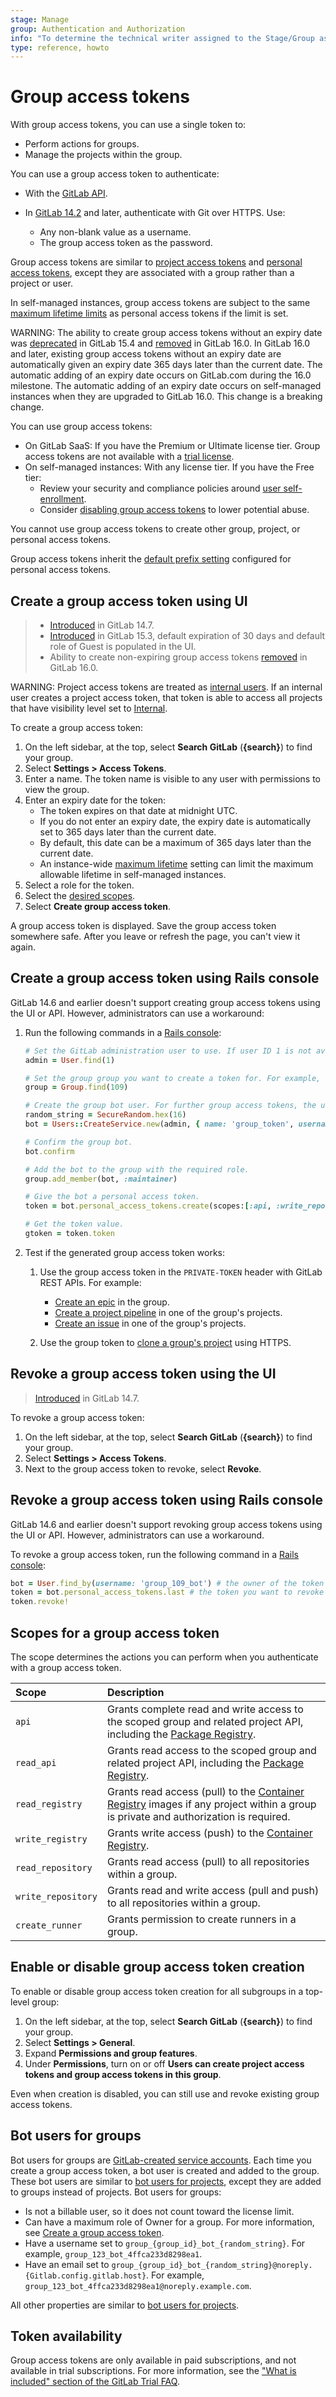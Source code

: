 ```yaml
---
stage: Manage
group: Authentication and Authorization
info: "To determine the technical writer assigned to the Stage/Group associated with this page, see https://about.gitlab.com/handbook/product/ux/technical-writing/#assignments"
type: reference, howto
---
```


# Group access tokens

With group access tokens, you can use a single token to:

- Perform actions for groups.
- Manage the projects within the group.

You can use a group access token to authenticate:

- With the [GitLab API](../../../api/rest/index.md#personalprojectgroup-access-tokens).
- In [GitLab 14.2](https://gitlab.com/gitlab-org/gitlab/-/issues/330718) and later, authenticate with Git over HTTPS.
  Use:

  - Any non-blank value as a username.
  - The group access token as the password.

Group access tokens are similar to [project access tokens](../../project/settings/project_access_tokens.md)
and [personal access tokens](../../profile/personal_access_tokens.md), except they are
associated with a group rather than a project or user.

In self-managed instances, group access tokens are subject to the same [maximum lifetime limits](../../admin_area/settings/account_and_limit_settings.md#limit-the-lifetime-of-access-tokens) as personal access tokens if the limit is set.

WARNING:
The ability to create group access tokens without an expiry date was [deprecated](https://gitlab.com/gitlab-org/gitlab/-/issues/369122) in GitLab 15.4 and [removed](https://gitlab.com/gitlab-org/gitlab/-/issues/392855) in GitLab 16.0. In GitLab 16.0 and later, existing group access tokens without an expiry date are automatically given an expiry date 365 days later than the current date. The automatic adding of an expiry date occurs on GitLab.com during the 16.0 milestone. The automatic adding of an expiry date occurs on self-managed instances when they are upgraded to GitLab 16.0. This change is a breaking change.

You can use group access tokens:

- On GitLab SaaS: If you have the Premium or Ultimate license tier. Group access tokens are not available with a [trial license](https://about.gitlab.com/free-trial/).
- On self-managed instances: With any license tier. If you have the Free tier:
  - Review your security and compliance policies around
    [user self-enrollment](../../../administration/settings/sign_up_restrictions.md#disable-new-sign-ups).
  - Consider [disabling group access tokens](#enable-or-disable-group-access-token-creation) to
    lower potential abuse.

You cannot use group access tokens to create other group, project, or personal access tokens.

Group access tokens inherit the [default prefix setting](../../admin_area/settings/account_and_limit_settings.md#personal-access-token-prefix)
configured for personal access tokens.

## Create a group access token using UI

> - [Introduced](https://gitlab.com/gitlab-org/gitlab/-/issues/214045) in GitLab 14.7.
> - [Introduced](https://gitlab.com/gitlab-org/gitlab/-/issues/348660) in GitLab 15.3, default expiration of 30 days and default role of Guest is populated in the UI.
> - Ability to create non-expiring group access tokens [removed](https://gitlab.com/gitlab-org/gitlab/-/issues/392855) in GitLab 16.0.

WARNING:
Project access tokens are treated as [internal users](../../../development/internal_users.md).
If an internal user creates a project access token, that token is able to access
all projects that have visibility level set to [Internal](../../public_access.md).

To create a group access token:

1. On the left sidebar, at the top, select **Search GitLab** (**{search}**) to find your group.
1. Select **Settings > Access Tokens**.
1. Enter a name. The token name is visible to any user with permissions to view the group.
1. Enter an expiry date for the token:
   - The token expires on that date at midnight UTC.
   - If you do not enter an expiry date, the expiry date is automatically set to 365 days later than the current date.
   - By default, this date can be a maximum of 365 days later than the current date.
   - An instance-wide [maximum lifetime](../../admin_area/settings/account_and_limit_settings.md#limit-the-lifetime-of-access-tokens) setting can limit the maximum allowable lifetime in self-managed instances.
1. Select a role for the token.
1. Select the [desired scopes](#scopes-for-a-group-access-token).
1. Select  **Create group access token**.

A group access token is displayed. Save the group access token somewhere safe. After you leave or refresh the page, you can't view it again.

## Create a group access token using Rails console

GitLab 14.6 and earlier doesn't support creating group access tokens using the UI
or API. However, administrators can use a workaround:

1. Run the following commands in a [Rails console](../../../administration/operations/rails_console.md):

   ```ruby
   # Set the GitLab administration user to use. If user ID 1 is not available or is not an administrator, use 'admin = User.admins.first' instead to select an administrator.
   admin = User.find(1)

   # Set the group group you want to create a token for. For example, group with ID 109.
   group = Group.find(109)

   # Create the group bot user. For further group access tokens, the username should be `group_{group_id}_bot_{random_string}` and email address `group_{group_id}_bot_{random_string}@noreply.{Gitlab.config.gitlab.host}`.
   random_string = SecureRandom.hex(16)
   bot = Users::CreateService.new(admin, { name: 'group_token', username: "group_#{group.id}_bot_#{random_string}", email: "group_#{group.id}_bot_#{random_string}@noreply.#{Gitlab.config.gitlab.host}", user_type: :project_bot }).execute

   # Confirm the group bot.
   bot.confirm

   # Add the bot to the group with the required role.
   group.add_member(bot, :maintainer)

   # Give the bot a personal access token.
   token = bot.personal_access_tokens.create(scopes:[:api, :write_repository], name: 'group_token')

   # Get the token value.
   gtoken = token.token
   ```

1. Test if the generated group access token works:

   1. Use the group access token in the `PRIVATE-TOKEN` header with GitLab REST APIs. For example:

      - [Create an epic](../../../api/epics.md#new-epic) in the group.
      - [Create a project pipeline](../../../api/pipelines.md#create-a-new-pipeline) in one of the group's projects.
      - [Create an issue](../../../api/issues.md#new-issue) in one of the group's projects.

   1. Use the group token to [clone a group's project](../../../gitlab-basics/start-using-git.md#clone-with-https)
      using HTTPS.

## Revoke a group access token using the UI

> [Introduced](https://gitlab.com/gitlab-org/gitlab/-/issues/214045) in GitLab 14.7.

To revoke a group access token:

1. On the left sidebar, at the top, select **Search GitLab** (**{search}**) to find your group.
1. Select **Settings > Access Tokens**.
1. Next to the group access token to revoke, select **Revoke**.

## Revoke a group access token using Rails console

GitLab 14.6 and earlier doesn't support revoking group access tokens using the UI
or API. However, administrators can use a workaround.

To revoke a group access token, run the following command in a [Rails console](../../../administration/operations/rails_console.md):

```ruby
bot = User.find_by(username: 'group_109_bot') # the owner of the token you want to revoke
token = bot.personal_access_tokens.last # the token you want to revoke
token.revoke!
```

## Scopes for a group access token

The scope determines the actions you can perform when you authenticate with a group access token.

| Scope              | Description                                                                                                                                                                      |
|:-------------------|:---------------------------------------------------------------------------------------------------------------------------------------------------------------------------------|
| `api`              | Grants complete read and write access to the scoped group and related project API, including the [Package Registry](../../packages/package_registry/index.md).                   |
| `read_api`         | Grants read access to the scoped group and related project API, including the [Package Registry](../../packages/package_registry/index.md).                                      |
| `read_registry`    | Grants read access (pull) to the [Container Registry](../../packages/container_registry/index.md) images if any project within a group is private and authorization is required. |
| `write_registry`   | Grants write access (push) to the [Container Registry](../../packages/container_registry/index.md).                                                                              |
| `read_repository`  | Grants read access (pull) to all repositories within a group.                                                                                                                    |
| `write_repository` | Grants read and write access (pull and push) to all repositories within a group.                                                                                                 |
| `create_runner`    | Grants permission to create runners in a group.                                                                                                                                  |

## Enable or disable group access token creation

To enable or disable group access token creation for all subgroups in a top-level group:

1. On the left sidebar, at the top, select **Search GitLab** (**{search}**) to find your group.
1. Select **Settings > General**.
1. Expand **Permissions and group features**.
1. Under **Permissions**, turn on or off **Users can create project access tokens and group access tokens in this group**.

Even when creation is disabled, you can still use and revoke existing group access tokens.

## Bot users for groups

Bot users for groups are [GitLab-created service accounts](../../../subscriptions/self_managed/index.md#billable-users).
Each time you create a group access token, a bot user is created and added to the group.
These bot users are similar to
[bot users for projects](../../project/settings/project_access_tokens.md#bot-users-for-projects), except they are added
to groups instead of projects. Bot users for groups:

- Is not a billable user, so it does not count toward the license limit.
- Can have a maximum role of Owner for a group. For more information, see
  [Create a group access token](../../../api/group_access_tokens.md#create-a-group-access-token).
- Have a username set to `group_{group_id}_bot_{random_string}`. For example, `group_123_bot_4ffca233d8298ea1`.
- Have an email set to `group_{group_id}_bot_{random_string}@noreply.{Gitlab.config.gitlab.host}`. For example, `group_123_bot_4ffca233d8298ea1@noreply.example.com`.

All other properties are similar to [bot users for projects](../../project/settings/project_access_tokens.md#bot-users-for-projects).

## Token availability

Group access tokens are only available in paid subscriptions, and not available in trial subscriptions. For more information, see the ["What is included" section of the GitLab Trial FAQ](https://about.gitlab.com/free-trial/#what-is-included-in-my-free-trial-what-is-excluded).
